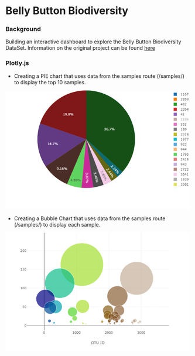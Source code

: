 # Belly Button Biodiversity
                                                    
### Background
Building an interactive dashboard to explore the Belly Button Biodiversity DataSet. Information on the original project can be found [here](http://robdunnlab.com/projects/belly-button-biodiversity/)                                        
                                                                      
### Plotly.js
                                                                      
- Creating a PIE chart that uses data from the samples route (/samples/<sample>) to display the top 10 samples.
                                            
                         
![Test](https://github.com/mserobabina/plotly-challenge/blob/master/Belly_Button_Diversity/newplot.png)                                    
- Creating a Bubble Chart that uses data from the samples route (/samples/<sample>) to display each sample.                
                       
![Test](https://github.com/mserobabina/plotly-challenge/blob/master/Belly_Button_Diversity/newplot%20(1).png)                      
